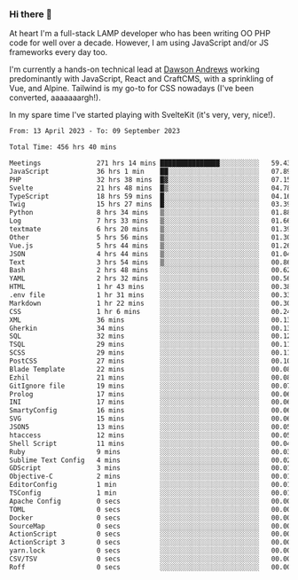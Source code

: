 ### Hi there 👋

<!--
**JamesNock/JamesNock** is a ✨ _special_ ✨ repository because its `README.md` (this file) appears on your GitHub profile.

Here are some ideas to get you started:

- 🔭 I’m currently working on ...
- 🌱 I’m currently learning ...
- 👯 I’m looking to collaborate on ...
- 🤔 I’m looking for help with ...
- 💬 Ask me about ...
- 📫 How to reach me: ...
- 😄 Pronouns: ...
- ⚡ Fun fact: ...
-->
At heart I'm a full-stack LAMP developer who has been writing OO PHP code for well over a decade. However, I am using JavaScript and/or JS frameworks every day too.

I'm currently a hands-on technical lead at [Dawson Andrews](https://www.dawsonandrews.com/) working predominantly with JavaScript, React and CraftCMS, with a sprinkling of Vue, and Alpine. Tailwind is my go-to for CSS nowadays (I've been converted, aaaaaaargh!).

In my spare time I've started playing with SvelteKit (it's very, very, nice!).

<!--START_SECTION:waka-->

```txt
From: 13 April 2023 - To: 09 September 2023

Total Time: 456 hrs 40 mins

Meetings              271 hrs 14 mins ███████████████░░░░░░░░░░   59.43 %
JavaScript            36 hrs 1 min    ██░░░░░░░░░░░░░░░░░░░░░░░   07.89 %
PHP                   32 hrs 38 mins  █▓░░░░░░░░░░░░░░░░░░░░░░░   07.15 %
Svelte                21 hrs 48 mins  █▒░░░░░░░░░░░░░░░░░░░░░░░   04.78 %
TypeScript            18 hrs 59 mins  █░░░░░░░░░░░░░░░░░░░░░░░░   04.16 %
Twig                  15 hrs 27 mins  █░░░░░░░░░░░░░░░░░░░░░░░░   03.39 %
Python                8 hrs 34 mins   ▒░░░░░░░░░░░░░░░░░░░░░░░░   01.88 %
Log                   7 hrs 33 mins   ▒░░░░░░░░░░░░░░░░░░░░░░░░   01.66 %
textmate              6 hrs 20 mins   ▒░░░░░░░░░░░░░░░░░░░░░░░░   01.39 %
Other                 5 hrs 56 mins   ▒░░░░░░░░░░░░░░░░░░░░░░░░   01.30 %
Vue.js                5 hrs 44 mins   ▒░░░░░░░░░░░░░░░░░░░░░░░░   01.26 %
JSON                  4 hrs 44 mins   ▒░░░░░░░░░░░░░░░░░░░░░░░░   01.04 %
Text                  3 hrs 54 mins   ▒░░░░░░░░░░░░░░░░░░░░░░░░   00.86 %
Bash                  2 hrs 48 mins   ░░░░░░░░░░░░░░░░░░░░░░░░░   00.62 %
YAML                  2 hrs 32 mins   ░░░░░░░░░░░░░░░░░░░░░░░░░   00.56 %
HTML                  1 hr 43 mins    ░░░░░░░░░░░░░░░░░░░░░░░░░   00.38 %
.env file             1 hr 31 mins    ░░░░░░░░░░░░░░░░░░░░░░░░░   00.33 %
Markdown              1 hr 22 mins    ░░░░░░░░░░░░░░░░░░░░░░░░░   00.30 %
CSS                   1 hr 6 mins     ░░░░░░░░░░░░░░░░░░░░░░░░░   00.24 %
XML                   36 mins         ░░░░░░░░░░░░░░░░░░░░░░░░░   00.13 %
Gherkin               34 mins         ░░░░░░░░░░░░░░░░░░░░░░░░░   00.13 %
SQL                   32 mins         ░░░░░░░░░░░░░░░░░░░░░░░░░   00.12 %
TSQL                  29 mins         ░░░░░░░░░░░░░░░░░░░░░░░░░   00.11 %
SCSS                  29 mins         ░░░░░░░░░░░░░░░░░░░░░░░░░   00.11 %
PostCSS               27 mins         ░░░░░░░░░░░░░░░░░░░░░░░░░   00.10 %
Blade Template        22 mins         ░░░░░░░░░░░░░░░░░░░░░░░░░   00.08 %
Ezhil                 21 mins         ░░░░░░░░░░░░░░░░░░░░░░░░░   00.08 %
GitIgnore file        19 mins         ░░░░░░░░░░░░░░░░░░░░░░░░░   00.07 %
Prolog                17 mins         ░░░░░░░░░░░░░░░░░░░░░░░░░   00.06 %
INI                   17 mins         ░░░░░░░░░░░░░░░░░░░░░░░░░   00.06 %
SmartyConfig          16 mins         ░░░░░░░░░░░░░░░░░░░░░░░░░   00.06 %
SVG                   15 mins         ░░░░░░░░░░░░░░░░░░░░░░░░░   00.06 %
JSON5                 13 mins         ░░░░░░░░░░░░░░░░░░░░░░░░░   00.05 %
htaccess              12 mins         ░░░░░░░░░░░░░░░░░░░░░░░░░   00.05 %
Shell Script          11 mins         ░░░░░░░░░░░░░░░░░░░░░░░░░   00.04 %
Ruby                  9 mins          ░░░░░░░░░░░░░░░░░░░░░░░░░   00.03 %
Sublime Text Config   4 mins          ░░░░░░░░░░░░░░░░░░░░░░░░░   00.02 %
GDScript              3 mins          ░░░░░░░░░░░░░░░░░░░░░░░░░   00.01 %
Objective-C           2 mins          ░░░░░░░░░░░░░░░░░░░░░░░░░   00.01 %
EditorConfig          1 min           ░░░░░░░░░░░░░░░░░░░░░░░░░   00.01 %
TSConfig              1 min           ░░░░░░░░░░░░░░░░░░░░░░░░░   00.01 %
Apache Config         0 secs          ░░░░░░░░░░░░░░░░░░░░░░░░░   00.00 %
TOML                  0 secs          ░░░░░░░░░░░░░░░░░░░░░░░░░   00.00 %
Docker                0 secs          ░░░░░░░░░░░░░░░░░░░░░░░░░   00.00 %
SourceMap             0 secs          ░░░░░░░░░░░░░░░░░░░░░░░░░   00.00 %
ActionScript          0 secs          ░░░░░░░░░░░░░░░░░░░░░░░░░   00.00 %
ActionScript 3        0 secs          ░░░░░░░░░░░░░░░░░░░░░░░░░   00.00 %
yarn.lock             0 secs          ░░░░░░░░░░░░░░░░░░░░░░░░░   00.00 %
CSV/TSV               0 secs          ░░░░░░░░░░░░░░░░░░░░░░░░░   00.00 %
Roff                  0 secs          ░░░░░░░░░░░░░░░░░░░░░░░░░   00.00 %
```

<!--END_SECTION:waka-->
